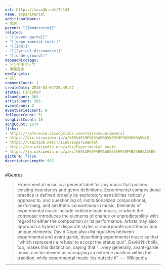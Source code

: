 ```yaml
---
url: https://vocadb.net/T/144
name: experimental
additionalNames: 
- 实验
parent: "[[modernism]]"
related:
- "[[avant-garde]]"
- "[[experimental-rock]]"
- "[[idm]]"
- "[[lyrical-dissonance]]"
- "[[underground]]"
mappedNicoTags:
- トンデモポップ
- 実験音楽
newTargets:
- all
commentCount: 1
createDate: 2016-03-04T20:49:57
status: Finished
albumCount: 269
artistCount: 306
eventCount: 2
eventSeriesCount: 0
followerCount: 51
songListCount: 10
songCount: 2574
links: 
- https://reference.discogslabs.com/style/experimental
- https://dic.nicovideo.jp/a/%E5%AE%9F%E9%A8%93%E9%9F%B3%E6%A5%BD
- https://utaitedb.net/T/1169/experimental
- https://en.wikipedia.org/wiki/Experimental_music
- https://ja.wikipedia.org/wiki/%E5%AE%9F%E9%A8%93%E9%9F%B3%E6%A5%BD
picture: false
descriptionLength: 992
---
```


#Genres

>Experimental music is a general label for any music that pushes existing boundaries and genre definitions. Experimental compositional practice is defined broadly by exploratory sensibilites radically opposed to, and questioning of, institutionalized compositional, performing, and aesthetic conventions in music. Elements of experimental music include indeterminate music, in which the composer introduces the elements of chance or unpredictability with regard to either the composition or its performance. Artists may also approach a hybrid of disparate styles or incorporate unorthodox and unique elements.
>David Cope also distinguishes between experimental and avant garde, describing experimental music as that "which represents a refusal to accept the status quo". David Nicholls, too, makes this distinction, saying that "...very generally, avant-garde music can be viewed as occupying an extreme position within the tradition, while experimental music lies outside it"
>--- Wikipedia

---

